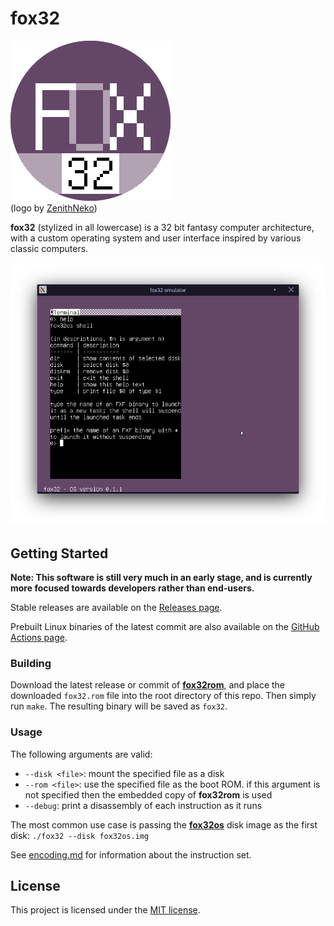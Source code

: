 # fox32

![fox32 logo](docs/logos/fox32-circle.png)  
(logo by [ZenithNeko](https://zencorner.xyz/contacts.html))

**fox32** (stylized in all lowercase) is a 32 bit fantasy computer architecture, with a custom operating system and user interface inspired by various classic computers.

![Screenshot of fox32os](docs/screenshots/fox32os-terminal.png)

## Getting Started

**Note: This software is still very much in an early stage, and is currently more focused towards developers rather than end-users.**

Stable releases are available on the [Releases page](https://github.com/fox32-arch/fox32/releases).

Prebuilt Linux binaries of the latest commit are also available on the [GitHub Actions page](https://github.com/fox32-arch/fox32/actions).

### Building

Download the latest release or commit of [**fox32rom**](https://github.com/fox32-arch/fox32rom), and place the downloaded `fox32.rom` file into the root directory of this repo. Then simply run `make`. The resulting binary will be saved as `fox32`.

### Usage

The following arguments are valid:
- `--disk <file>`: mount the specified file as a disk
- `--rom <file>`: use the specified file as the boot ROM. if this argument is not specified then the embedded copy of **fox32rom** is used
- `--debug`: print a disassembly of each instruction as it runs

The most common use case is passing the [**fox32os**](https://github.com/fox32-arch/fox32os) disk image as the first disk: `./fox32 --disk fox32os.img`

See [encoding.md](docs/encoding.md) for information about the instruction set.

## License
This project is licensed under the [MIT license](LICENSE).
